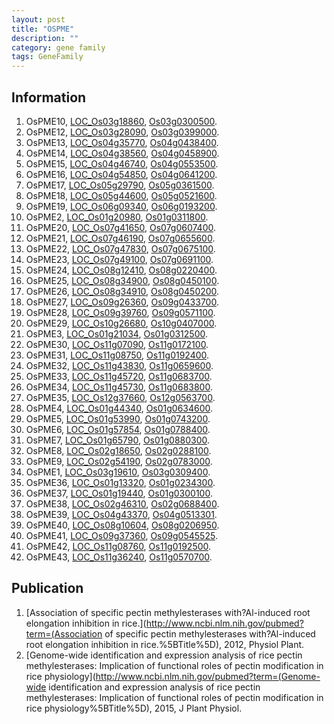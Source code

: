```yaml
---
layout: post
title: "OSPME"
description: ""
category: gene family
tags: GeneFamily
---
```


## Information
1. OsPME10, [LOC_Os03g18860](http://rice.plantbiology.msu.edu/cgi-bin/ORF_infopage.cgi?orf=LOC_Os03g18860), [Os03g0300500](http://rapdb.dna.affrc.go.jp/viewer/gbrowse_details/irgsp1?name=Os03g0300500).
2. OsPME12, [LOC_Os03g28090](http://rice.plantbiology.msu.edu/cgi-bin/ORF_infopage.cgi?orf=LOC_Os03g28090), [Os03g0399000](http://rapdb.dna.affrc.go.jp/viewer/gbrowse_details/irgsp1?name=Os03g0399000).
3. OsPME13, [LOC_Os04g35770](http://rice.plantbiology.msu.edu/cgi-bin/ORF_infopage.cgi?orf=LOC_Os04g35770), [Os04g0438400](http://rapdb.dna.affrc.go.jp/viewer/gbrowse_details/irgsp1?name=Os04g0438400).
4. OsPME14, [LOC_Os04g38560](http://rice.plantbiology.msu.edu/cgi-bin/ORF_infopage.cgi?orf=LOC_Os04g38560), [Os04g0458900](http://rapdb.dna.affrc.go.jp/viewer/gbrowse_details/irgsp1?name=Os04g0458900).
5. OsPME15, [LOC_Os04g46740](http://rice.plantbiology.msu.edu/cgi-bin/ORF_infopage.cgi?orf=LOC_Os04g46740), [Os04g0553500](http://rapdb.dna.affrc.go.jp/viewer/gbrowse_details/irgsp1?name=Os04g0553500).
6. OsPME16, [LOC_Os04g54850](http://rice.plantbiology.msu.edu/cgi-bin/ORF_infopage.cgi?orf=LOC_Os04g54850), [Os04g0641200](http://rapdb.dna.affrc.go.jp/viewer/gbrowse_details/irgsp1?name=Os04g0641200).
7. OsPME17, [LOC_Os05g29790](http://rice.plantbiology.msu.edu/cgi-bin/ORF_infopage.cgi?orf=LOC_Os05g29790), [Os05g0361500](http://rapdb.dna.affrc.go.jp/viewer/gbrowse_details/irgsp1?name=Os05g0361500).
8. OsPME18, [LOC_Os05g44600](http://rice.plantbiology.msu.edu/cgi-bin/ORF_infopage.cgi?orf=LOC_Os05g44600), [Os05g0521600](http://rapdb.dna.affrc.go.jp/viewer/gbrowse_details/irgsp1?name=Os05g0521600).
9. OsPME19, [LOC_Os06g09340](http://rice.plantbiology.msu.edu/cgi-bin/ORF_infopage.cgi?orf=LOC_Os06g09340), [Os06g0193200](http://rapdb.dna.affrc.go.jp/viewer/gbrowse_details/irgsp1?name=Os06g0193200).
10. OsPME2, [LOC_Os01g20980](http://rice.plantbiology.msu.edu/cgi-bin/ORF_infopage.cgi?orf=LOC_Os01g20980), [Os01g0311800](http://rapdb.dna.affrc.go.jp/viewer/gbrowse_details/irgsp1?name=Os01g0311800).
11. OsPME20, [LOC_Os07g41650](http://rice.plantbiology.msu.edu/cgi-bin/ORF_infopage.cgi?orf=LOC_Os07g41650), [Os07g0607400](http://rapdb.dna.affrc.go.jp/viewer/gbrowse_details/irgsp1?name=Os07g0607400).
12. OsPME21, [LOC_Os07g46190](http://rice.plantbiology.msu.edu/cgi-bin/ORF_infopage.cgi?orf=LOC_Os07g46190), [Os07g0655600](http://rapdb.dna.affrc.go.jp/viewer/gbrowse_details/irgsp1?name=Os07g0655600).
13. OsPME22, [LOC_Os07g47830](http://rice.plantbiology.msu.edu/cgi-bin/ORF_infopage.cgi?orf=LOC_Os07g47830), [Os07g0675100](http://rapdb.dna.affrc.go.jp/viewer/gbrowse_details/irgsp1?name=Os07g0675100).
14. OsPME23, [LOC_Os07g49100](http://rice.plantbiology.msu.edu/cgi-bin/ORF_infopage.cgi?orf=LOC_Os07g49100), [Os07g0691100](http://rapdb.dna.affrc.go.jp/viewer/gbrowse_details/irgsp1?name=Os07g0691100).
15. OsPME24, [LOC_Os08g12410](http://rice.plantbiology.msu.edu/cgi-bin/ORF_infopage.cgi?orf=LOC_Os08g12410), [Os08g0220400](http://rapdb.dna.affrc.go.jp/viewer/gbrowse_details/irgsp1?name=Os08g0220400).
16. OsPME25, [LOC_Os08g34900](http://rice.plantbiology.msu.edu/cgi-bin/ORF_infopage.cgi?orf=LOC_Os08g34900), [Os08g0450100](http://rapdb.dna.affrc.go.jp/viewer/gbrowse_details/irgsp1?name=Os08g0450100).
17. OsPME26, [LOC_Os08g34910](http://rice.plantbiology.msu.edu/cgi-bin/ORF_infopage.cgi?orf=LOC_Os08g34910), [Os08g0450200](http://rapdb.dna.affrc.go.jp/viewer/gbrowse_details/irgsp1?name=Os08g0450200).
18. OsPME27, [LOC_Os09g26360](http://rice.plantbiology.msu.edu/cgi-bin/ORF_infopage.cgi?orf=LOC_Os09g26360), [Os09g0433700](http://rapdb.dna.affrc.go.jp/viewer/gbrowse_details/irgsp1?name=Os09g0433700).
19. OsPME28, [LOC_Os09g39760](http://rice.plantbiology.msu.edu/cgi-bin/ORF_infopage.cgi?orf=LOC_Os09g39760), [Os09g0571100](http://rapdb.dna.affrc.go.jp/viewer/gbrowse_details/irgsp1?name=Os09g0571100).
20. OsPME29, [LOC_Os10g26680](http://rice.plantbiology.msu.edu/cgi-bin/ORF_infopage.cgi?orf=LOC_Os10g26680), [Os10g0407000](http://rapdb.dna.affrc.go.jp/viewer/gbrowse_details/irgsp1?name=Os10g0407000).
21. OsPME3, [LOC_Os01g21034](http://rice.plantbiology.msu.edu/cgi-bin/ORF_infopage.cgi?orf=LOC_Os01g21034), [Os01g0312500](http://rapdb.dna.affrc.go.jp/viewer/gbrowse_details/irgsp1?name=Os01g0312500).
22. OsPME30, [LOC_Os11g07090](http://rice.plantbiology.msu.edu/cgi-bin/ORF_infopage.cgi?orf=LOC_Os11g07090), [Os11g0172100](http://rapdb.dna.affrc.go.jp/viewer/gbrowse_details/irgsp1?name=Os11g0172100).
23. OsPME31, [LOC_Os11g08750](http://rice.plantbiology.msu.edu/cgi-bin/ORF_infopage.cgi?orf=LOC_Os11g08750), [Os11g0192400](http://rapdb.dna.affrc.go.jp/viewer/gbrowse_details/irgsp1?name=Os11g0192400).
24. OsPME32, [LOC_Os11g43830](http://rice.plantbiology.msu.edu/cgi-bin/ORF_infopage.cgi?orf=LOC_Os11g43830), [Os11g0659600](http://rapdb.dna.affrc.go.jp/viewer/gbrowse_details/irgsp1?name=Os11g0659600).
25. OsPME33, [LOC_Os11g45720](http://rice.plantbiology.msu.edu/cgi-bin/ORF_infopage.cgi?orf=LOC_Os11g45720), [Os11g0683700](http://rapdb.dna.affrc.go.jp/viewer/gbrowse_details/irgsp1?name=Os11g0683700).
26. OsPME34, [LOC_Os11g45730](http://rice.plantbiology.msu.edu/cgi-bin/ORF_infopage.cgi?orf=LOC_Os11g45730), [Os11g0683800](http://rapdb.dna.affrc.go.jp/viewer/gbrowse_details/irgsp1?name=Os11g0683800).
27. OsPME35, [LOC_Os12g37660](http://rice.plantbiology.msu.edu/cgi-bin/ORF_infopage.cgi?orf=LOC_Os12g37660), [Os12g0563700](http://rapdb.dna.affrc.go.jp/viewer/gbrowse_details/irgsp1?name=Os12g0563700).
28. OsPME4, [LOC_Os01g44340](http://rice.plantbiology.msu.edu/cgi-bin/ORF_infopage.cgi?orf=LOC_Os01g44340), [Os01g0634600](http://rapdb.dna.affrc.go.jp/viewer/gbrowse_details/irgsp1?name=Os01g0634600).
29. OsPME5, [LOC_Os01g53990](http://rice.plantbiology.msu.edu/cgi-bin/ORF_infopage.cgi?orf=LOC_Os01g53990), [Os01g0743200](http://rapdb.dna.affrc.go.jp/viewer/gbrowse_details/irgsp1?name=Os01g0743200).
30. OsPME6, [LOC_Os01g57854](http://rice.plantbiology.msu.edu/cgi-bin/ORF_infopage.cgi?orf=LOC_Os01g57854), [Os01g0788400](http://rapdb.dna.affrc.go.jp/viewer/gbrowse_details/irgsp1?name=Os01g0788400).
31. OsPME7, [LOC_Os01g65790](http://rice.plantbiology.msu.edu/cgi-bin/ORF_infopage.cgi?orf=LOC_Os01g65790), [Os01g0880300](http://rapdb.dna.affrc.go.jp/viewer/gbrowse_details/irgsp1?name=Os01g0880300).
32. OsPME8, [LOC_Os02g18650](http://rice.plantbiology.msu.edu/cgi-bin/ORF_infopage.cgi?orf=LOC_Os02g18650), [Os02g0288100](http://rapdb.dna.affrc.go.jp/viewer/gbrowse_details/irgsp1?name=Os02g0288100).
33. OsPME9, [LOC_Os02g54190](http://rice.plantbiology.msu.edu/cgi-bin/ORF_infopage.cgi?orf=LOC_Os02g54190), [Os02g0783000](http://rapdb.dna.affrc.go.jp/viewer/gbrowse_details/irgsp1?name=Os02g0783000).
34. OsPME1, [LOC_Os03g19610](http://rice.plantbiology.msu.edu/cgi-bin/ORF_infopage.cgi?orf=LOC_Os03g19610), [Os03g0309400](http://rapdb.dna.affrc.go.jp/viewer/gbrowse_details/irgsp1?name=Os03g0309400).
35. OsPME36, [LOC_Os01g13320](http://rice.plantbiology.msu.edu/cgi-bin/ORF_infopage.cgi?orf=LOC_Os01g13320), [Os01g0234300](http://rapdb.dna.affrc.go.jp/viewer/gbrowse_details/irgsp1?name=Os01g0234300).
36. OsPME37, [LOC_Os01g19440](http://rice.plantbiology.msu.edu/cgi-bin/ORF_infopage.cgi?orf=LOC_Os01g19440), [Os01g0300100](http://rapdb.dna.affrc.go.jp/viewer/gbrowse_details/irgsp1?name=Os01g0300100).
37. OsPME38, [LOC_Os02g46310](http://rice.plantbiology.msu.edu/cgi-bin/ORF_infopage.cgi?orf=LOC_Os02g46310), [Os02g0688400](http://rapdb.dna.affrc.go.jp/viewer/gbrowse_details/irgsp1?name=Os02g0688400).
38. OsPME39, [LOC_Os04g43370](http://rice.plantbiology.msu.edu/cgi-bin/ORF_infopage.cgi?orf=LOC_Os04g43370), [Os04g0513301](http://rapdb.dna.affrc.go.jp/viewer/gbrowse_details/irgsp1?name=Os04g0513301).
39. OsPME40, [LOC_Os08g10604](http://rice.plantbiology.msu.edu/cgi-bin/ORF_infopage.cgi?orf=LOC_Os08g10604), [Os08g0206950](http://rapdb.dna.affrc.go.jp/viewer/gbrowse_details/irgsp1?name=Os08g0206950).
40. OsPME41, [LOC_Os09g37360](http://rice.plantbiology.msu.edu/cgi-bin/ORF_infopage.cgi?orf=LOC_Os09g37360), [Os09g0545525](http://rapdb.dna.affrc.go.jp/viewer/gbrowse_details/irgsp1?name=Os09g0545525).
41. OsPME42, [LOC_Os11g08760](http://rice.plantbiology.msu.edu/cgi-bin/ORF_infopage.cgi?orf=LOC_Os11g08760), [Os11g0192500](http://rapdb.dna.affrc.go.jp/viewer/gbrowse_details/irgsp1?name=Os11g0192500).
42. OsPME43, [LOC_Os11g36240](http://rice.plantbiology.msu.edu/cgi-bin/ORF_infopage.cgi?orf=LOC_Os11g36240), [Os11g0570700](http://rapdb.dna.affrc.go.jp/viewer/gbrowse_details/irgsp1?name=Os11g0570700).

## Publication
1. [Association of specific pectin methylesterases with?Al-induced root elongation inhibition in rice.](http://www.ncbi.nlm.nih.gov/pubmed?term=(Association of specific pectin methylesterases with?Al-induced root elongation inhibition in rice.%5BTitle%5D), 2012, Physiol Plant.
2. [Genome-wide identification and expression analysis of rice pectin methylesterases: Implication of functional roles of pectin modification in rice physiology](http://www.ncbi.nlm.nih.gov/pubmed?term=(Genome-wide identification and expression analysis of rice pectin methylesterases: Implication of functional roles of pectin modification in rice physiology%5BTitle%5D), 2015, J Plant Physiol.


